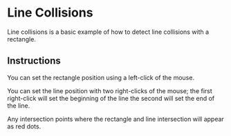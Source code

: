 # Line Collisions
Line collisions is a basic example of how to detect line collisions with a rectangle.

## Instructions
You can set the rectangle position using a left-click of the mouse.

You can set the line position with two right-clicks of the mouse; the first right-click will set the beginning of the
line the second will set the end of the line.

Any intersection points where the rectangle and line intersection will appear as red dots. 
